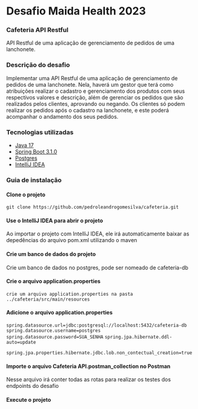 # Desafio Maida Health 2023

### Cafeteria API Restful

API Restful de uma aplicação de gerenciamento de pedidos de uma lanchonete.

### Descrição do desafio

Implementar uma API Restful de uma aplicação de gerenciamento de pedidos de uma lanchonete. Nela, haverá um gestor que
terá como atribuições realizar o cadastro e gerenciamento dos produtos com seus respectivos valores e descrição, além de
gerenciar os pedidos que são realizados pelos clientes, aprovando ou negando. Os clientes só podem realizar os pedidos
após o cadastro na lanchonete, e este poderá acompanhar o andamento dos seus pedidos.

### Tecnologias utilizadas

* [Java 17](https://www.java.com/pt-BR/)
* [Spring Boot 3.1.0](https://spring.io/projects/spring-boot)
* [Postgres](https://www.postgresql.org/)
* [IntelliJ IDEA](https://www.jetbrains.com/pt-br/idea/)

### Guia de instalação

#### Clone o projeto

`git clone https://github.com/pedroleandrogomesilva/cafeteria.git`

#### Use o IntelliJ IDEA para abrir o projeto

Ao importar o projeto com IntelliJ IDEA, ele irá automaticamente baixar as depedências do arquivo pom.xml utilizando o
maven

#### Crie um banco de dados do projeto

Crie um banco de dados no postgres, pode ser nomeado de cafeteria-db

#### Crie o arquivo application.properties

`crie um arquivo application.properties na pasta ../cafeteria/src/main/resources`

#### Adicione o arquivo application.properties

`spring.datasource.url=jdbc:postgresql://localhost:5432/cafeteria-db`
`spring.datasource.username=postgres`
`spring.datasource.password=SUA_SENHA`
`spring.jpa.hibernate.ddl-auto=update`

`spring.jpa.properties.hibernate.jdbc.lob.non_contectual_creation=true`

#### Importe o arquivo Cafeteria API.postman_collection no Postman

Nesse arquivo irá conter todas as rotas para realizar os testes dos endpoints do desafio

#### Execute o projeto

